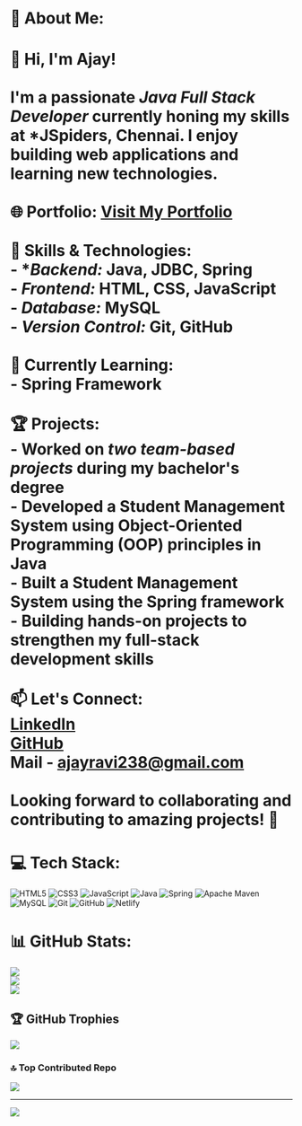 # 💫 About Me:
# 👋 Hi, I'm Ajay!  <br><br>I'm a passionate *Java Full Stack Developer* currently honing my skills at *JSpiders, Chennai. I enjoy building web applications and learning new technologies.  <br><br>🌐 Portfolio: [Visit My Portfolio](https://ajayravi238.netlify.app/)<br><br>🚀 Skills & Technologies:<br>- **Backend:* Java, JDBC, Spring<br>- *Frontend:* HTML, CSS, JavaScript  <br>- *Database:* MySQL  <br>- *Version Control:* Git, GitHub  <br><br>🌱 Currently Learning:<br>- Spring Framework<br><br>🏆 Projects:<br>- Worked on *two team-based projects* during my bachelor's degree  <br>- Developed a Student Management System using Object-Oriented Programming (OOP) principles in Java<br>- Built a Student Management System using the Spring framework<br>- Building hands-on projects to strengthen my full-stack development skills <br><br>📫 Let's Connect:<br>[LinkedIn](https://www.linkedin.com/in/ajayr-/)<br>[GitHub](https://github.com/ajayravi238)<br>Mail - ajayravi238@gmail.com<br><br>Looking forward to collaborating and contributing to amazing projects! 🚀 

# 💻 Tech Stack:
![HTML5](https://img.shields.io/badge/html5-%23E34F26.svg?style=for-the-badge&logo=html5&logoColor=white) ![CSS3](https://img.shields.io/badge/css3-%231572B6.svg?style=for-the-badge&logo=css3&logoColor=white) ![JavaScript](https://img.shields.io/badge/javascript-%23323330.svg?style=for-the-badge&logo=javascript&logoColor=%23F7DF1E) ![Java](https://img.shields.io/badge/java-%23ED8B00.svg?style=for-the-badge&logo=openjdk&logoColor=white) ![Spring](https://img.shields.io/badge/spring-%236DB33F.svg?style=for-the-badge&logo=spring&logoColor=white) ![Apache Maven](https://img.shields.io/badge/Apache%20Maven-C71A36?style=for-the-badge&logo=Apache%20Maven&logoColor=white) ![MySQL](https://img.shields.io/badge/mysql-4479A1.svg?style=for-the-badge&logo=mysql&logoColor=white) ![Git](https://img.shields.io/badge/git-%23F05033.svg?style=for-the-badge&logo=git&logoColor=white) ![GitHub](https://img.shields.io/badge/github-%23121011.svg?style=for-the-badge&logo=github&logoColor=white) ![Netlify](https://img.shields.io/badge/netlify-%23000000.svg?style=for-the-badge&logo=netlify&logoColor=#00C7B7)
# 📊 GitHub Stats:
![](https://github-readme-stats.vercel.app/api?username=ajayravi238&theme=dark&hide_border=true&include_all_commits=true&count_private=false)<br/>
![](https://nirzak-streak-stats.vercel.app/?user=ajayravi238&theme=dark&hide_border=true)<br/>
![](https://github-readme-stats.vercel.app/api/top-langs/?username=ajayravi238&theme=dark&hide_border=true&include_all_commits=true&count_private=false&layout=compact)

## 🏆 GitHub Trophies
![](https://github-profile-trophy.vercel.app/?username=ajayravi238&theme=radical&no-frame=true&no-bg=false&margin-w=4)

### 🔝 Top Contributed Repo
![](https://github-contributor-stats.vercel.app/api?username=ajayravi238&limit=5&theme=shadow_blue&combine_all_yearly_contributions=true)

---
[![](https://visitcount.itsvg.in/api?id=ajayravi238&icon=7&color=4)](https://visitcount.itsvg.in)
